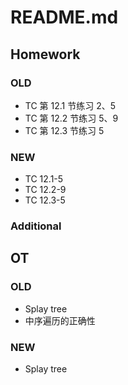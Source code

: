 # README.md

## Homework

### OLD
- TC 第 12.1 节练习 2、5
- TC 第 12.2 节练习 5、9
- TC 第 12.3 节练习 5

### NEW
- TC 12.1-5
- TC 12.2-9
- TC 12.3-5

### Additional

## OT

### OLD
- Splay tree
- 中序遍历的正确性

### NEW
- Splay tree